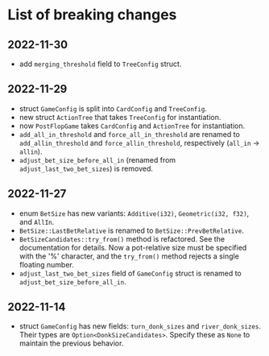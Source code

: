 # List of breaking changes

## 2022-11-30

- add `merging_threshold` field to `TreeConfig` struct.

## 2022-11-29

- struct `GameConfig` is split into `CardConfig` and `TreeConfig`.
- new struct `ActionTree` that takes `TreeConfig` for instantiation.
- now `PostFlopGame` takes `CardConfig` and `ActionTree` for instantiation.
- `add_all_in_threshold` and `force_all_in_threshold` are renamed to `add_allin_threshold` and `force_allin_threshold`, respectively (`all_in` -> `allin`).
- `adjust_bet_size_before_all_in` (renamed from `adjust_last_two_bet_sizes`) is removed.

## 2022-11-27

- enum `BetSize` has new variants: `Additive(i32)`, `Geometric(i32, f32)`, and `AllIn`.
- `BetSize::LastBetRelative` is renamed to `BetSize::PrevBetRelative`.
- `BetSizeCandidates::try_from()` method is refactored. See the documentation for details. Now a pot-relative size must be specified with the '%' character, and the `try_from()` method rejects a single floating number.
- `adjust_last_two_bet_sizes` field of `GameConfig` struct is renamed to `adjust_bet_size_before_all_in`.

## 2022-11-14

- struct `GameConfig` has new fields: `turn_donk_sizes` and `river_donk_sizes`. Their types are `Option<DonkSizeCandidates>`. Specify these as `None` to maintain the previous behavior.
